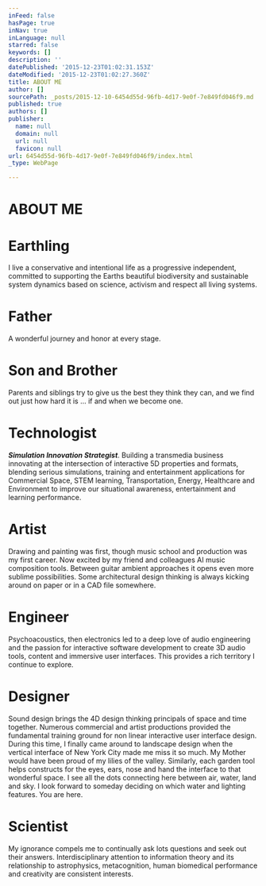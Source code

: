 ```yaml
---
inFeed: false
hasPage: true
inNav: true
inLanguage: null
starred: false
keywords: []
description: ''
datePublished: '2015-12-23T01:02:31.153Z'
dateModified: '2015-12-23T01:02:27.360Z'
title: ABOUT ME
author: []
sourcePath: _posts/2015-12-10-6454d55d-96fb-4d17-9e0f-7e849fd046f9.md
published: true
authors: []
publisher:
  name: null
  domain: null
  url: null
  favicon: null
url: 6454d55d-96fb-4d17-9e0f-7e849fd046f9/index.html
_type: WebPage

---
```

# ABOUT ME

# Earthling

I live a conservative and intentional life as a progressive independent, committed to supporting the Earths beautiful biodiversity and sustainable system dynamics based on science, activism and respect all living systems.

# Father

A wonderful journey and honor at every stage.

# Son and Brother

Parents and siblings try to give us the best they think they can, and we find out just how hard it is ... if and when we become one.

# Technologist

_**Simulation Innovation Strategist**_. Building a transmedia business innovating at the intersection of interactive 5D properties and formats, blending serious simulations, training and entertainment applications for Commercial Space, STEM learning, Transportation, Energy, Healthcare and Environment to improve our situational awareness, entertainment and learning performance.

# Artist

Drawing and painting was first, though music school and production was my first career. Now excited by my friend and colleagues AI music composition tools. Between guitar ambient approaches it opens even more sublime possibilities. Some architectural design thinking is always kicking around on paper or in a CAD file somewhere.

# Engineer

Psychoacoustics, then electronics led to a deep love of audio engineering and the passion for interactive software development to create 3D audio tools, content and immersive user interfaces. This provides a rich territory I continue to explore.

# Designer

Sound design brings the 4D design thinking principals of space and time together. Numerous commercial and artist productions provided the fundamental training ground for non linear interactive user interface design. During this time, I finally came around to landscape design when the vertical interface of New York City made me miss it so much. My Mother would have been proud of my lilies of the valley. Similarly, each garden tool helps constructs for the eyes, ears, nose and hand the interface to that wonderful space. I see all the dots connecting here between air, water, land and sky. I look forward to someday deciding on which water and lighting features. You are here. 

# Scientist

My ignorance compels me to continually ask lots questions and seek out their answers. Interdisciplinary attention to information theory and its relationship to astrophysics, metacognition, human biomedical performance and creativity are consistent interests.